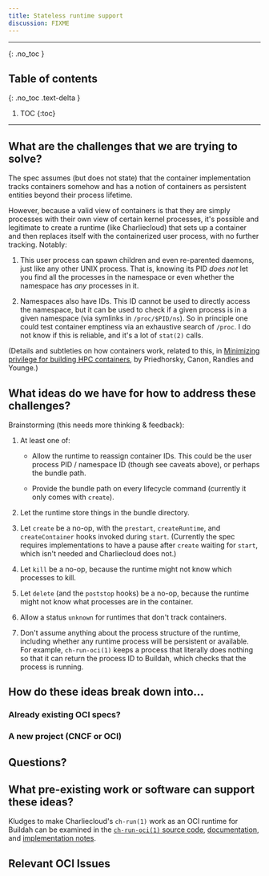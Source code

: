 ```yaml
---
title: Stateless runtime support
discussion: FIXME
---
```


---

{: .no_toc }

## Table of contents
{: .no_toc .text-delta }

1. TOC
{:toc}

---

## What are the challenges that we are trying to solve?

The spec assumes (but does not state) that the container implementation tracks
containers somehow and has a notion of containers as persistent entities
beyond their process lifetime.

However, because a valid view of containers is that they are simply processes
with their own view of certain kernel processes, it's possible and legitimate
to create a runtime (like Charliecloud) that sets up a container and then
replaces itself with the containerized user process, with no further tracking.
Notably:

1. This user process can spawn children and even re-parented daemons, just
   like any other UNIX process. That is, knowing its PID *does not* let you
   find all the processes in the namespace or even whether the namespace has
   *any* processes in it.

1. Namespaces also have IDs. This ID cannot be used to directly access the
   namespace, but it can be used to check if a given process is in a given
   namespace (via symlinks in `/proc/$PID/ns`). So in principle one could test
   container emptiness via an exhaustive search of `/proc`. I do not know if
   this is reliable, and it's a lot of `stat(2)` calls.

(Details and subtleties on how containers work, related to this, in
[Minimizing privilege for building HPC containers][1], by Priedhorsky, Canon,
Randles and Younge.)

[1]: https://arxiv.org/abs/2104.07508

## What ideas do we have for how to address these challenges?

Brainstorming (this needs more thinking & feedback):

1. At least one of:

   * Allow the runtime to reassign container IDs. This could be the user
     process PID / namespace ID (though see caveats above), or perhaps the
     bundle path.

   * Provide the bundle path on every lifecycle command (currently it only
     comes with `create`).

2. Let the runtime store things in the bundle directory.

3. Let `create` be a no-op, with the `prestart`, `createRuntime`, and
   `createContainer` hooks invoked during `start`. (Currently the spec
   requires implementations to have a pause after `create` waiting for
   `start`, which isn't needed and Charliecloud does not.)

4. Let `kill` be a no-op, because the runtime might not know which processes
   to kill.

5. Let `delete` (and the `poststop` hooks) be a no-op, because the runtime
   might not know what processes are in the container.

6. Allow a status `unknown` for runtimes that don't track containers.

7. Don't assume anything about the process structure of the runtime, including
   whether any runtime process will be persistent or available. For example,
   `ch-run-oci(1)` keeps a process that literally does nothing so that it can
   return the process ID to Buildah, which checks that the process is running.

## How do these ideas break down into...

### Already existing OCI specs?


### A new project (CNCF or OCI)


## Questions?


## What pre-existing work or software can support these ideas?

Kludges to make Charliecloud's `ch-run(1)` work as an OCI runtime for Buildah
can be examined in the [`ch-run-oci(1)` source code][1], [documentation][2],
and [implementation notes][3].

[1]: https://github.com/hpc/charliecloud/blob/e6413c9d0dcfe4e860d1fe63ce990247e0f361de/bin/ch-run-oci.py.in
[2]: https://hpc.github.io/charliecloud/command-usage.html#ch-run-oci
[3]: https://hpc.github.io/charliecloud/dev.html#oci-technical-notes

## Relevant OCI Issues

